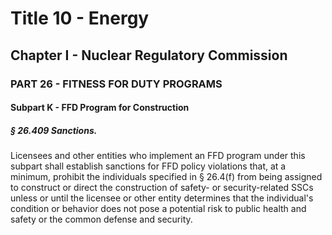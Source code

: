 
# Title 10 - Energy
## Chapter I - Nuclear Regulatory Commission
### PART 26 - FITNESS FOR DUTY PROGRAMS
#### Subpart K - FFD Program for Construction
##### § 26.409 Sanctions.

Licensees and other entities who implement an FFD program under this subpart shall establish sanctions for FFD policy violations that, at a minimum, prohibit the individuals specified in § 26.4(f) from being assigned to construct or direct the construction of safety- or security-related SSCs unless or until the licensee or other entity determines that the individual's condition or behavior does not pose a potential risk to public health and safety or the common defense and security.
